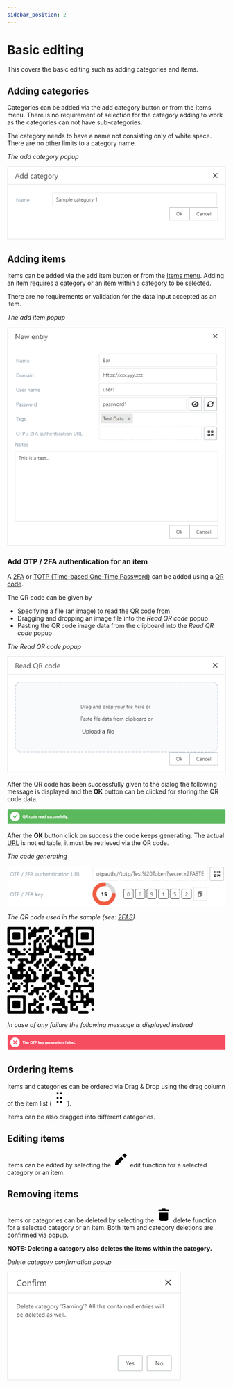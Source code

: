 ```yaml
---
sidebar_position: 2
---
```


# Basic editing

This covers the basic editing such as adding categories and items.

## Adding categories

Categories can be added via the add category button or from the Items menu. There is no requirement of selection for the category adding to work as the categories can not have sub-categories.

The category needs to have a name not consisting only of white space. There are no other limits to a category name.

*The add category popup*

![Add Category](../img/add_category_1.png)

## Adding items

Items can be added via the add item button or from the [Items menu](the-main-window/#menu). Adding an item requires a [category](#adding-categories) or an item within a category to be selected.

There are no requirements or validation for the data input accepted as an item.

*The add item popup*

![Add Item](../img/add_item_1.png)

### Add OTP / 2FA authentication for an item

A [2FA](https://en.wikipedia.org/wiki/Multi-factor_authentication) or [TOTP (Time-based One-Time Password)](https://en.wikipedia.org/wiki/Time-based_one-time_password) can be added using a [QR code](https://en.wikipedia.org/wiki/QR_code).

The QR code can be given by
- Specifying a file (an image) to read the QR code from
- Dragging and dropping an image file into the *Read QR code* popup
- Pasting the QR code image data from the clipboard into the *Read QR code* popup

*The Read QR code popup*

![Read QR code](../img/read_qr_popup_1.png)

After the QR code has been successfully given to the dialog the following message is displayed and the **OK** button can be clicked for storing the QR code data.

![QR Success](../img/qr_success_1.png)

After the **OK** button click on success the code keeps generating. The actual [URL](https://en.wikipedia.org/wiki/URL) is not editable, it must be retrieved via the QR code.

*The code generating*

![QR TOTP](../img/totp_generation_1.png)

*The QR code used in the sample (see: [2FAS](https://2fas.com/check-token/))*

![QR sample](../img/qr_sample.png)

*In case of any failure the following message is displayed instead*

![QR Fail](../img/qr_fail_1.png)

## Ordering items

Items and categories can be ordered via Drag & Drop using the drag column of the item list (![DragAndDrop](/img/icons/drag.svg)).

Items can be also dragged into different categories.

## Editing items

Items can be edited by selecting the ![edit](/img/icons/edit.svg) edit function for a selected category or an item.

## Removing items

Items or categories can be deleted by selecting the ![trash](/img/icons/trash.svg) delete function for a selected category or an item. Both item and category deletions are confirmed via popup.

**NOTE: Deleting a category also deletes the items within the category.**

*Delete category confirmation popup*

![QR Fail](../img/confirm_popup_delete_category_1.png)